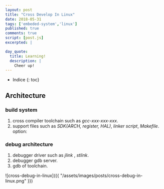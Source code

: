 ```yaml
---
layout: post
title: "Cross Develop In Linux"
date: 2018-05-31
tags: ['embeded-system','linux']
published: true
comments: true
script: [post.js]
excerpted: |

day_quote:
  title: Learning!
  description: |
    Cheer up!
---
```


* Indice
{: toc}

## Architecture

### build system

1. cross compiler toolchain such as *gcc-xxx-xxx-xxx*.
2. support files such as *SDK(ARCH, register, HAL)*, *linker script*, *Makefile*.
option:

### debug architecture

1. debugger driver such as *jlink* , *stlink*.
2. debugger gdb server.
3. gdb of toolchain.

![cross-debug-in-linux]({{ "/assets/images/posts/cross-debug-in-linux.png" }})


